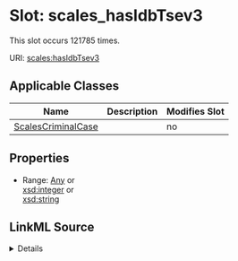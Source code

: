 

# Slot: scales_hasIdbTsev3




This slot occurs 121785 times.


URI: [scales:hasIdbTsev3](http://schemas.scales-okn.org/rdf/scales#hasIdbTsev3)



<!-- no inheritance hierarchy -->





## Applicable Classes

| Name | Description | Modifies Slot |
| --- | --- | --- |
| [ScalesCriminalCase](../classes/ScalesCriminalCase.md) |  |  no  |







## Properties

* Range: [Any](../classes/Any.md)&nbsp;or&nbsp;<br />[xsd:integer](http://www.w3.org/2001/XMLSchema#integer)&nbsp;or&nbsp;<br />[xsd:string](http://www.w3.org/2001/XMLSchema#string)







## LinkML Source

<details>

```yaml
name: scales_hasIdbTsev3
from_schema: okns:scales-kg
rank: 1000
slot_uri: scales:hasIdbTsev3
alias: scales_hasIdbTsev3
domain_of:
- scales_CriminalCase
range: Any
any_of:
- range: integer
- range: string

```
</details>